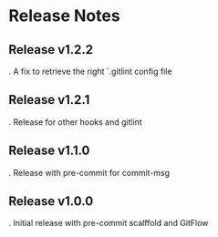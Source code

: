 # Release Notes

## Release v1.2.2
. A fix to retrieve the right `.gitlint config file
## Release v1.2.1
. Release for other hooks and gitlint

## Release v1.1.0
. Release with pre-commit for commit-msg
## Release v1.0.0
. Initial release with pre-commit scalffold and GitFlow
